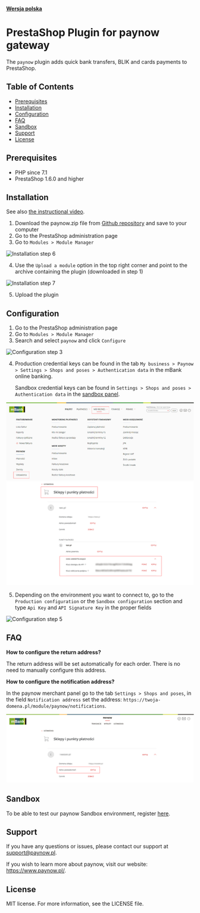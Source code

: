 [**Wersja polska**][ext0]

# PrestaShop Plugin for paynow gateway

The `paynow` plugin adds quick bank transfers, BLIK and cards payments to PrestaShop.

## Table of Contents

- [Prerequisites](#prerequisites)
- [Installation](#installation)
- [Configuration](#configuration)
- [FAQ](#FAQ)
- [Sandbox](#sandbox)
- [Support](#support)
- [License](#license)

## Prerequisites

- PHP since 7.1
- PrestaShop 1.6.0 and higher

## Installation

See also [the instructional video][ext8].

1. Download the paynow.zip file from [Github repository][ext1] and save to your computer
2. Go to the PrestaShop administration page
3. Go to `Modules > Module Manager`

![Installation step 6][ext3]

4. Use the `Upload a module` option in the top right corner and point to the archive containing the plugin (downloaded in step 1)

![Installation step 7][ext4]

5. Upload the plugin

## Configuration

1. Go to the PrestaShop administration page
2. Go to `Modules > Module Manager`
3. Search and select `paynow` and click `Configure`

![Configuration step 3][ext5]

4. Production credential keys can be found in the tab `My business > Paynow > Settings > Shops and poses > Authentication data` in the mBank online banking.

   Sandbox credential keys can be found in `Settings > Shops and poses > Authentication data` in the [sandbox panel][ext10].

![Configuration step 4a][ext6]
![Configuration step 4b][ext11]

5. Depending on the environment you want to connect to, go to the `Production configuration` or the `Sandbox configuration` section and type `Api Key` and `API Signature Key` in the proper fields

![Configuration step 5][ext7]

## FAQ

**How to configure the return address?**

The return address will be set automatically for each order. There is no need to manually configure this address.

**How to configure the notification address?**

In the paynow merchant panel go to the tab `Settings > Shops and poses`, in the field `Notification address` set the address: `https://twoja-domena.pl/module/paynow/notifications`.

![Configuration of the notifiction address][ext9]

## Sandbox

To be able to test our paynow Sandbox environment, register [here][ext2].

## Support

If you have any questions or issues, please contact our support at support@paynow.pl.

If you wish to learn more about paynow, visit our website: https://www.paynow.pl/.

## License

MIT license. For more information, see the LICENSE file.

[ext0]: README.md
[ext1]: https://github.com/pay-now/paynow-prestashop/releases/latest
[ext2]: https://panel.sandbox.paynow.pl/auth/register
[ext3]: instruction/step1_EN.png
[ext4]: instruction/step2_EN.png
[ext5]: instruction/step3_EN.png
[ext6]: instruction/step4a.png
[ext7]: instruction/step5_EN.png
[ext8]: https://paynow.wistia.com/medias/nym9wdwdwl
[ext9]: instruction/step6.png
[ext10]: https://panel.sandbox.paynow.pl/merchant/payments
[ext11]: instruction/step4b.png
